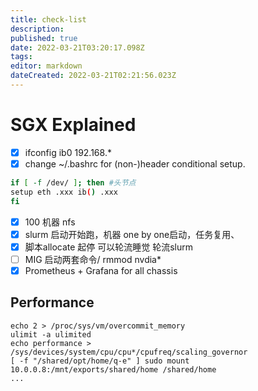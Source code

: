 ```yaml
---
title: check-list
description: 
published: true
date: 2022-03-21T03:20:17.098Z
tags: 
editor: markdown
dateCreated: 2022-03-21T02:21:56.023Z
---
```


# SGX Explained

- [x] ifconfig ib0 192.168.*
- [x] change ~/.bashrc for (non-)header conditional setup.
```bash
if [ -f /dev/ ]; then #头节点
setup eth .xxx ib() .xxx
fi
```
- [x] 100 机器 nfs
- [x] slurm 启动开始跑，机器 one by one启动，任务复用、
- [x] 脚本allocate 起停 可以轮流睡觉 轮流slurm
- [ ] MIG 启动两套命令/ rmmod nvdia*
- [x] Prometheus + Grafana for all chassis

## Performance
```
echo 2 > /proc/sys/vm/overcommit_memory
ulimit -a ulimited
echo performance > /sys/devices/system/cpu/cpu*/cpufreq/scaling_governor
[ -f "/shared/opt/home/q-e" ] sudo mount 10.0.0.8:/mnt/exports/shared/home /shared/home
...
```
